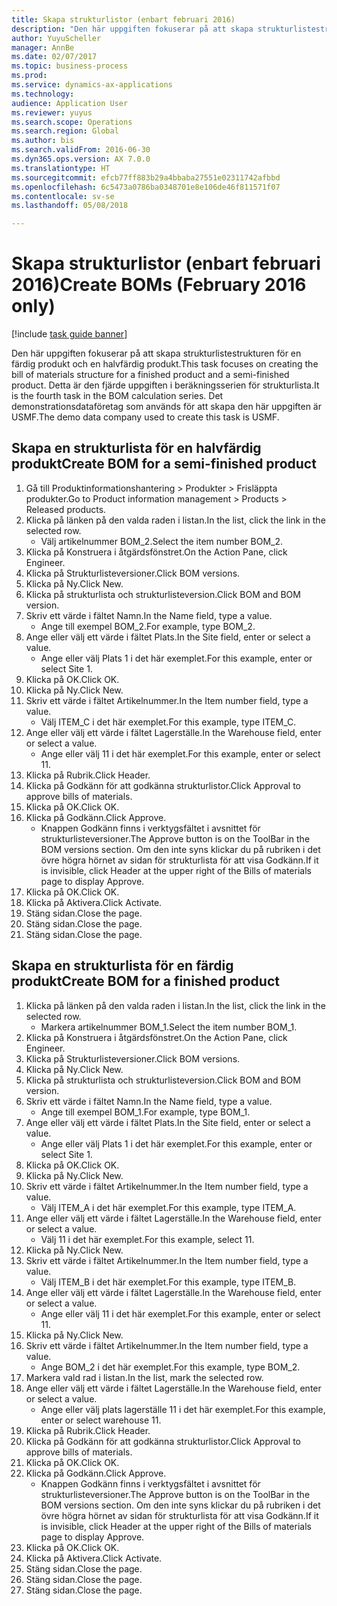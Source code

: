 ```yaml
--- 
title: Skapa strukturlistor (enbart februari 2016)
description: "Den här uppgiften fokuserar på att skapa strukturlistestrukturen för en färdig produkt och en halvfärdig produkt."
author: YuyuScheller
manager: AnnBe
ms.date: 02/07/2017
ms.topic: business-process
ms.prod: 
ms.service: dynamics-ax-applications
ms.technology: 
audience: Application User
ms.reviewer: yuyus
ms.search.scope: Operations
ms.search.region: Global
ms.author: bis
ms.search.validFrom: 2016-06-30
ms.dyn365.ops.version: AX 7.0.0
ms.translationtype: HT
ms.sourcegitcommit: efcb77ff883b29a4bbaba27551e02311742afbbd
ms.openlocfilehash: 6c5473a0786ba0348701e8e106de46f811571f07
ms.contentlocale: sv-se
ms.lasthandoff: 05/08/2018

---
```

# <a name="create-boms-february-2016-only"></a><span data-ttu-id="939f5-103">Skapa strukturlistor (enbart februari 2016)</span><span class="sxs-lookup"><span data-stu-id="939f5-103">Create BOMs (February 2016 only)</span></span>

[!include [task guide banner](../../includes/task-guide-banner.md)]

<span data-ttu-id="939f5-104">Den här uppgiften fokuserar på att skapa strukturlistestrukturen för en färdig produkt och en halvfärdig produkt.</span><span class="sxs-lookup"><span data-stu-id="939f5-104">This task focuses on creating the bill of materials structure for a finished product and a semi-finished product.</span></span> <span data-ttu-id="939f5-105">Detta är den fjärde uppgiften i beräkningsserien för strukturlista.</span><span class="sxs-lookup"><span data-stu-id="939f5-105">It is the fourth task in the BOM calculation series.</span></span> <span data-ttu-id="939f5-106">Det demonstrationsdataföretag som används för att skapa den här uppgiften är USMF.</span><span class="sxs-lookup"><span data-stu-id="939f5-106">The demo data company used to create this task is USMF.</span></span>


## <a name="create-bom-for-a-semi-finished-product"></a><span data-ttu-id="939f5-107">Skapa en strukturlista för en halvfärdig produkt</span><span class="sxs-lookup"><span data-stu-id="939f5-107">Create BOM for a semi-finished product</span></span>
1. <span data-ttu-id="939f5-108">Gå till Produktinformationshantering > Produkter > Frisläppta produkter.</span><span class="sxs-lookup"><span data-stu-id="939f5-108">Go to Product information management > Products > Released products.</span></span>
2. <span data-ttu-id="939f5-109">Klicka på länken på den valda raden i listan.</span><span class="sxs-lookup"><span data-stu-id="939f5-109">In the list, click the link in the selected row.</span></span>
    * <span data-ttu-id="939f5-110">Välj artikelnummer BOM_2.</span><span class="sxs-lookup"><span data-stu-id="939f5-110">Select the item number BOM_2.</span></span>  
3. <span data-ttu-id="939f5-111">Klicka på Konstruera i åtgärdsfönstret.</span><span class="sxs-lookup"><span data-stu-id="939f5-111">On the Action Pane, click Engineer.</span></span>
4. <span data-ttu-id="939f5-112">Klicka på Strukturlisteversioner.</span><span class="sxs-lookup"><span data-stu-id="939f5-112">Click BOM versions.</span></span>
5. <span data-ttu-id="939f5-113">Klicka på Ny.</span><span class="sxs-lookup"><span data-stu-id="939f5-113">Click New.</span></span>
6. <span data-ttu-id="939f5-114">Klicka på strukturlista och strukturlisteversion.</span><span class="sxs-lookup"><span data-stu-id="939f5-114">Click BOM and BOM version.</span></span>
7. <span data-ttu-id="939f5-115">Skriv ett värde i fältet Namn.</span><span class="sxs-lookup"><span data-stu-id="939f5-115">In the Name field, type a value.</span></span>
    * <span data-ttu-id="939f5-116">Ange till exempel BOM_2.</span><span class="sxs-lookup"><span data-stu-id="939f5-116">For example, type BOM_2.</span></span>  
8. <span data-ttu-id="939f5-117">Ange eller välj ett värde i fältet Plats.</span><span class="sxs-lookup"><span data-stu-id="939f5-117">In the Site field, enter or select a value.</span></span>
    * <span data-ttu-id="939f5-118">Ange eller välj Plats 1 i det här exemplet.</span><span class="sxs-lookup"><span data-stu-id="939f5-118">For this example, enter or select Site 1.</span></span>  
9. <span data-ttu-id="939f5-119">Klicka på OK.</span><span class="sxs-lookup"><span data-stu-id="939f5-119">Click OK.</span></span>
10. <span data-ttu-id="939f5-120">Klicka på Ny.</span><span class="sxs-lookup"><span data-stu-id="939f5-120">Click New.</span></span>
11. <span data-ttu-id="939f5-121">Skriv ett värde i fältet Artikelnummer.</span><span class="sxs-lookup"><span data-stu-id="939f5-121">In the Item number field, type a value.</span></span>
    * <span data-ttu-id="939f5-122">Välj ITEM_C i det här exemplet.</span><span class="sxs-lookup"><span data-stu-id="939f5-122">For this example, type ITEM_C.</span></span>  
12. <span data-ttu-id="939f5-123">Ange eller välj ett värde i fältet Lagerställe.</span><span class="sxs-lookup"><span data-stu-id="939f5-123">In the Warehouse field, enter or select a value.</span></span>
    * <span data-ttu-id="939f5-124">Ange eller välj 11 i det här exemplet.</span><span class="sxs-lookup"><span data-stu-id="939f5-124">For this example, enter or select 11.</span></span>  
13. <span data-ttu-id="939f5-125">Klicka på Rubrik.</span><span class="sxs-lookup"><span data-stu-id="939f5-125">Click Header.</span></span>
14. <span data-ttu-id="939f5-126">Klicka på Godkänn för att godkänna strukturlistor.</span><span class="sxs-lookup"><span data-stu-id="939f5-126">Click Approval to approve bills of materials.</span></span>
15. <span data-ttu-id="939f5-127">Klicka på OK.</span><span class="sxs-lookup"><span data-stu-id="939f5-127">Click OK.</span></span>
16. <span data-ttu-id="939f5-128">Klicka på Godkänn.</span><span class="sxs-lookup"><span data-stu-id="939f5-128">Click Approve.</span></span>
    * <span data-ttu-id="939f5-129">Knappen Godkänn finns i verktygsfältet i avsnittet för strukturlisteversioner.</span><span class="sxs-lookup"><span data-stu-id="939f5-129">The Approve button is on the ToolBar in the  BOM versions section.</span></span> <span data-ttu-id="939f5-130">Om den inte syns klickar du på rubriken i det övre högra hörnet av sidan för strukturlista för att visa Godkänn.</span><span class="sxs-lookup"><span data-stu-id="939f5-130">If it is invisible, click Header at the upper right of the Bills of materials page to display Approve.</span></span>  
17. <span data-ttu-id="939f5-131">Klicka på OK.</span><span class="sxs-lookup"><span data-stu-id="939f5-131">Click OK.</span></span>
18. <span data-ttu-id="939f5-132">Klicka på Aktivera.</span><span class="sxs-lookup"><span data-stu-id="939f5-132">Click Activate.</span></span>
19. <span data-ttu-id="939f5-133">Stäng sidan.</span><span class="sxs-lookup"><span data-stu-id="939f5-133">Close the page.</span></span>
20. <span data-ttu-id="939f5-134">Stäng sidan.</span><span class="sxs-lookup"><span data-stu-id="939f5-134">Close the page.</span></span>
21. <span data-ttu-id="939f5-135">Stäng sidan.</span><span class="sxs-lookup"><span data-stu-id="939f5-135">Close the page.</span></span>

## <a name="create-bom-for-a-finished-product"></a><span data-ttu-id="939f5-136">Skapa en strukturlista för en färdig produkt</span><span class="sxs-lookup"><span data-stu-id="939f5-136">Create BOM for a finished product</span></span>
1. <span data-ttu-id="939f5-137">Klicka på länken på den valda raden i listan.</span><span class="sxs-lookup"><span data-stu-id="939f5-137">In the list, click the link in the selected row.</span></span>
    * <span data-ttu-id="939f5-138">Markera artikelnummer BOM_1.</span><span class="sxs-lookup"><span data-stu-id="939f5-138">Select the item number BOM_1.</span></span>  
2. <span data-ttu-id="939f5-139">Klicka på Konstruera i åtgärdsfönstret.</span><span class="sxs-lookup"><span data-stu-id="939f5-139">On the Action Pane, click Engineer.</span></span>
3. <span data-ttu-id="939f5-140">Klicka på Strukturlisteversioner.</span><span class="sxs-lookup"><span data-stu-id="939f5-140">Click BOM versions.</span></span>
4. <span data-ttu-id="939f5-141">Klicka på Ny.</span><span class="sxs-lookup"><span data-stu-id="939f5-141">Click New.</span></span>
5. <span data-ttu-id="939f5-142">Klicka på strukturlista och strukturlisteversion.</span><span class="sxs-lookup"><span data-stu-id="939f5-142">Click BOM and BOM version.</span></span>
6. <span data-ttu-id="939f5-143">Skriv ett värde i fältet Namn.</span><span class="sxs-lookup"><span data-stu-id="939f5-143">In the Name field, type a value.</span></span>
    * <span data-ttu-id="939f5-144">Ange till exempel BOM_1.</span><span class="sxs-lookup"><span data-stu-id="939f5-144">For example, type BOM_1.</span></span>  
7. <span data-ttu-id="939f5-145">Ange eller välj ett värde i fältet Plats.</span><span class="sxs-lookup"><span data-stu-id="939f5-145">In the Site field, enter or select a value.</span></span>
    * <span data-ttu-id="939f5-146">Ange eller välj Plats 1 i det här exemplet.</span><span class="sxs-lookup"><span data-stu-id="939f5-146">For this example, enter or select Site 1.</span></span>  
8. <span data-ttu-id="939f5-147">Klicka på OK.</span><span class="sxs-lookup"><span data-stu-id="939f5-147">Click OK.</span></span>
9. <span data-ttu-id="939f5-148">Klicka på Ny.</span><span class="sxs-lookup"><span data-stu-id="939f5-148">Click New.</span></span>
10. <span data-ttu-id="939f5-149">Skriv ett värde i fältet Artikelnummer.</span><span class="sxs-lookup"><span data-stu-id="939f5-149">In the Item number field, type a value.</span></span>
    * <span data-ttu-id="939f5-150">Välj ITEM_A i det här exemplet.</span><span class="sxs-lookup"><span data-stu-id="939f5-150">For this example, type ITEM_A.</span></span>  
11. <span data-ttu-id="939f5-151">Ange eller välj ett värde i fältet Lagerställe.</span><span class="sxs-lookup"><span data-stu-id="939f5-151">In the Warehouse field, enter or select a value.</span></span>
    * <span data-ttu-id="939f5-152">Välj 11 i det här exemplet.</span><span class="sxs-lookup"><span data-stu-id="939f5-152">For this example, select 11.</span></span>  
12. <span data-ttu-id="939f5-153">Klicka på Ny.</span><span class="sxs-lookup"><span data-stu-id="939f5-153">Click New.</span></span>
13. <span data-ttu-id="939f5-154">Skriv ett värde i fältet Artikelnummer.</span><span class="sxs-lookup"><span data-stu-id="939f5-154">In the Item number field, type a value.</span></span>
    * <span data-ttu-id="939f5-155">Välj ITEM_B i det här exemplet.</span><span class="sxs-lookup"><span data-stu-id="939f5-155">For this example, type ITEM_B.</span></span>  
14. <span data-ttu-id="939f5-156">Ange eller välj ett värde i fältet Lagerställe.</span><span class="sxs-lookup"><span data-stu-id="939f5-156">In the Warehouse field, enter or select a value.</span></span>
    * <span data-ttu-id="939f5-157">Ange eller välj 11 i det här exemplet.</span><span class="sxs-lookup"><span data-stu-id="939f5-157">For this example, enter or select 11.</span></span>  
15. <span data-ttu-id="939f5-158">Klicka på Ny.</span><span class="sxs-lookup"><span data-stu-id="939f5-158">Click New.</span></span>
16. <span data-ttu-id="939f5-159">Skriv ett värde i fältet Artikelnummer.</span><span class="sxs-lookup"><span data-stu-id="939f5-159">In the Item number field, type a value.</span></span>
    * <span data-ttu-id="939f5-160">Ange BOM_2 i det här exemplet.</span><span class="sxs-lookup"><span data-stu-id="939f5-160">For this example, type BOM_2.</span></span>  
17. <span data-ttu-id="939f5-161">Markera vald rad i listan.</span><span class="sxs-lookup"><span data-stu-id="939f5-161">In the list, mark the selected row.</span></span>
18. <span data-ttu-id="939f5-162">Ange eller välj ett värde i fältet Lagerställe.</span><span class="sxs-lookup"><span data-stu-id="939f5-162">In the Warehouse field, enter or select a value.</span></span>
    * <span data-ttu-id="939f5-163">Ange eller välj plats lagerställe 11 i det här exemplet.</span><span class="sxs-lookup"><span data-stu-id="939f5-163">For this example, enter or select warehouse 11.</span></span>  
19. <span data-ttu-id="939f5-164">Klicka på Rubrik.</span><span class="sxs-lookup"><span data-stu-id="939f5-164">Click Header.</span></span>
20. <span data-ttu-id="939f5-165">Klicka på Godkänn för att godkänna strukturlistor.</span><span class="sxs-lookup"><span data-stu-id="939f5-165">Click Approval to approve bills of materials.</span></span>
21. <span data-ttu-id="939f5-166">Klicka på OK.</span><span class="sxs-lookup"><span data-stu-id="939f5-166">Click OK.</span></span>
22. <span data-ttu-id="939f5-167">Klicka på Godkänn.</span><span class="sxs-lookup"><span data-stu-id="939f5-167">Click Approve.</span></span>
    * <span data-ttu-id="939f5-168">Knappen Godkänn finns i verktygsfältet i avsnittet för strukturlisteversioner.</span><span class="sxs-lookup"><span data-stu-id="939f5-168">The Approve button is on the ToolBar in the  BOM versions section.</span></span> <span data-ttu-id="939f5-169">Om den inte syns klickar du på rubriken i det övre högra hörnet av sidan för strukturlista för att visa Godkänn.</span><span class="sxs-lookup"><span data-stu-id="939f5-169">If it is invisible, click Header at the upper right of the Bills of materials page to display Approve.</span></span>  
23. <span data-ttu-id="939f5-170">Klicka på OK.</span><span class="sxs-lookup"><span data-stu-id="939f5-170">Click OK.</span></span>
24. <span data-ttu-id="939f5-171">Klicka på Aktivera.</span><span class="sxs-lookup"><span data-stu-id="939f5-171">Click Activate.</span></span>
25. <span data-ttu-id="939f5-172">Stäng sidan.</span><span class="sxs-lookup"><span data-stu-id="939f5-172">Close the page.</span></span>
26. <span data-ttu-id="939f5-173">Stäng sidan.</span><span class="sxs-lookup"><span data-stu-id="939f5-173">Close the page.</span></span>
27. <span data-ttu-id="939f5-174">Stäng sidan.</span><span class="sxs-lookup"><span data-stu-id="939f5-174">Close the page.</span></span>


